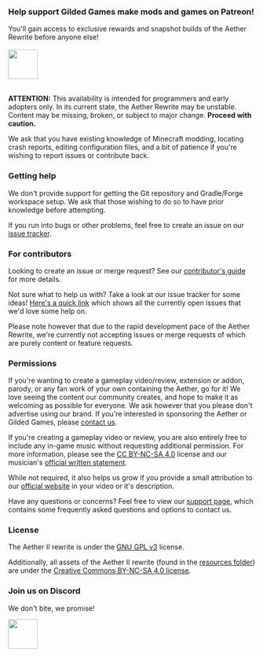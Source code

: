 ### Help support Gilded Games make mods and games on Patreon!
You'll gain access to exclusive rewards and snapshot builds of the Aether Rewrite before anyone else!
<br><br>
<a href="https://patreon.com/GildedGames"><img src="https://i.imgur.com/jm7VhPG.png" height="60"></a>
<br><br>

**ATTENTION:** This availability is intended for programmers and early adopters only. In its current state, the Aether Rewrite may be unstable. Content may be missing, broken, or subject to major change. **Proceed with caution.**

We ask that you have existing knowledge of Minecraft modding, locating crash reports, editing configuration files, and a bit of patience if you're wishing to report issues or contribute back.

### Getting help
We don't provide support for getting the Git repository and Gradle/Forge workspace setup. We ask that those wishing to do so to have prior knowledge before attempting.

If you run into bugs or other problems, feel free to create an issue on our [issue tracker](https://git.gildedgames.com/GildedGames/Aether-II/issues).

### For contributors
Looking to create an issue or merge request? See our [contributor's guide](https://git.gildedgames.com/GildedGames/Aether-II/blob/master/CONTRIBUTING.md) for more details.

Not sure what to help us with? Take a look at our issue tracker for some ideas! [Here's a quick link](https://git.gildedgames.com/GildedGames/Aether-II/issues?label_name%5B%5D=Contributions+Welcome) which shows all the currently open issues that we'd love some help on.

Please note however that due to the rapid development pace of the Aether Rewrite, we're currently not accepting issues or merge requests of which are purely content or feature requests.

### Permissions
If you're wanting to create a gameplay video/review, extension or addon, parody, or any fan work of your own containing the Aether, go for it! We love seeing the content our community creates, and hope to make it as welcoming as possible for everyone. We ask however that you please don't advertise using our brand. If you're interested in sponsoring the Aether or Gilded Games, please [contact us](mailto:support@gildedgames.com).

If you're creating a gameplay video or review, you are also entirely free to include any in-game music without requesting additional permission. For more information, please see the [CC BY-NC-SA 4.0](http://creativecommons.org/licenses/by-nc-sa/4.0/) license and our musician's [official written statement](https://www.facebook.com/notes/emile-van-krieken/about-using-my-music-in-your-videos/756628057699970).

While not required, it also helps us grow if you provide a small attribution to our [official website](https://aether.gildedgames.com) in your video or it's description.

Have any questions or concerns? Feel free to view our [support page](https://aether.gildedgames.com/support/), which contains some frequently asked questions and options to contact us.

### License
The Aether II rewrite is under the [GNU GPL v3](http://www.gnu.org/licenses/gpl-3.0.en.html) license.

Additionally, all assets of the Aether II rewrite (found in the [resources folder](https://git.gildedgames.com/GildedGames/Aether-II/tree/master/src/main/resources)) are under the [Creative Commons BY-NC-SA 4.0 license](http://creativecommons.org/licenses/by-nc-sa/4.0/).

### Join us on Discord
We don't bite, we promise!

<a href="https://discord.gg/YgTv7Vg"><img src="https://i.imgur.com/M1YSZen.png" height="60"></a>
